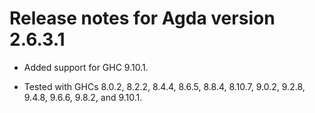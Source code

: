 Release notes for Agda version 2.6.3.1
======================================

* Added support for GHC 9.10.1.

* Tested with GHCs 8.0.2, 8.2.2, 8.4.4, 8.6.5, 8.8.4, 8.10.7, 9.0.2, 9.2.8, 9.4.8, 9.6.6, 9.8.2, and 9.10.1.

